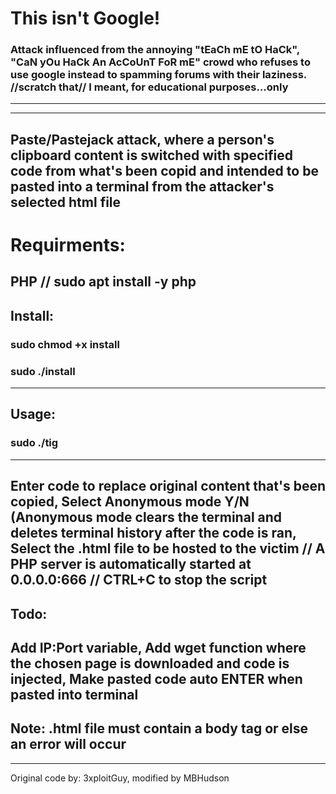 # This isn't Google!
### Attack influenced from the annoying "tEaCh mE tO HaCk", "CaN yOu HaCk An AcCoUnT FoR mE" crowd who refuses to use google instead to spamming forums with their laziness. //scratch that// I meant, for educational purposes...only
---
---
Paste/Pastejack attack, where a person's clipboard content is switched with specified code from what's been copid and intended to be pasted into a terminal from the attacker's selected html file 
---
# Requirments:
PHP // sudo apt install -y php
---
## Install:

### sudo chmod +x install

### sudo ./install
---
## Usage:

### sudo ./tig
---
Enter code to replace original content that's been copied, Select Anonymous mode Y/N (Anonymous mode clears the terminal and deletes terminal history after the code is ran, Select the .html file to be hosted to the victim // A PHP server is automatically started at 0.0.0.0:666 // CTRL+C to stop the script
---
## Todo: 
Add IP:Port variable, Add wget function where the chosen page is downloaded and code is injected, Make pasted code auto ENTER when pasted into terminal
---
Note: .html file must contain a body tag or else an error will occur
---
---
Original code by: 3xploitGuy, modified by MBHudson
